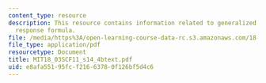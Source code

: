 ```yaml
---
content_type: resource
description: This resource contains information related to generalized exponential
  response formula.
file: /media/https%3A/open-learning-course-data-rc.s3.amazonaws.com/18-03sc-differential-equations-fall-2011/e8afa55195fcf21663780f126bf5d4c6_MIT18_03SCF11_s14_4btext.pdf
file_type: application/pdf
resourcetype: Document
title: MIT18_03SCF11_s14_4btext.pdf
uid: e8afa551-95fc-f216-6378-0f126bf5d4c6
---
```

